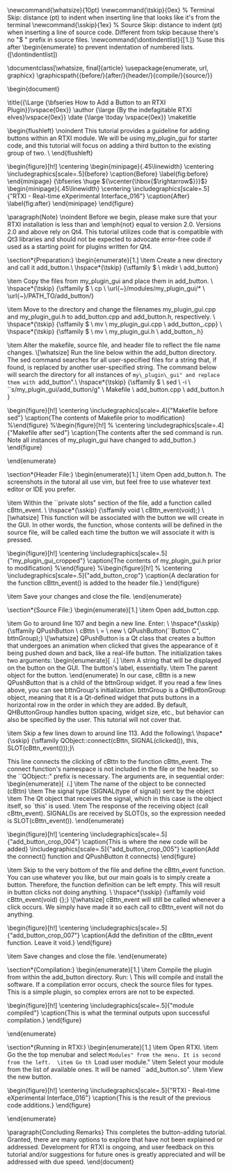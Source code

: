 \newcommand{\whatsize}{10pt}
\newcommand{\tskip}{0ex} % Terminal Skip: distance (pt) to indent when inserting line that looks like it's from the terminal
\newcommand{\sskip}{1ex} % Source Skip: distance to indent (pt) when inserting a line of source code. Different from tskip because there's no "$ " prefix in source files. 
\newcommand{\dontindentlist}{[$\hspace{0pt}1.$]} %use this after \begin{enumerate} to prevent indentation of numbered lists. ([\dontindentlist])

\documentclass[\whatsize, final]{article}
\usepackage{enumerate, url, graphicx}
\graphicspath{{before/}{after/}{header/}{compile/}{source/}}

\begin{document}

\title{{\Large {\bfseries How to Add a Button to an RTXI Plugin}}\vspace{0ex}}
\author {\large {By the indefagitable RTXI elves}\vspace{0ex}}
\date {\large \today \vspace{0ex}}
\maketitle

\begin{flushleft}
\noindent This tutorial provides a guideline for adding buttons within an RTXI module. We will be using my\_plugin\_gui for starter code, and this tutorial will focus on adding a third button to the existing group of two. \\
\end{flushleft}

\begin{figure}[h!]
\centering
 \begin{minipage}{.45\linewidth}
 \centering
 \includegraphics[scale=.5]{before}
 \caption{Before}
 \label{fig:before}
 \end{minipage}
{\bfseries \huge ${\vcenter{\hbox{$\rightarrow$}}}$} \
 \begin{minipage}{.45\linewidth}
 \centering
 \includegraphics[scale=.5]{"RTXI - Real-time eXperimental Interface_016"}
 \caption{After}
 \label{fig:after}
 \end{minipage}
\end{figure}

\paragraph{Note}
\noindent Before we begin, please make sure that your RTXI installation is less than and \emph{not} equal to version 2.0. Versions 2.0 and above rely on Qt4. This tutorial utilizes code that is compatible with Qt3 libraries and should not be expected to advocate error-free code if used as a starting point for plugins written for Qt4. 

\section*{Preparation:}
\begin{enumerate}[$\hspace{0pt}1.$]
\item Create a new directory and call it add\_button.\\
\hspace*{\tskip} {\sffamily \$ \ mkdir \ add\_button}

\item Copy the files from my\_plugin\_gui and place them in add\_button. \\
\hspace*{\tskip} {\sffamily \$ \ cp \ \url{~}/modules/my\_plugin\_gui/* \ \url{~}/PATH\_TO/add\_button/}

\item Move to the directory and change the filenames my\_plugin\_gui.cpp and my\_plugin\_gui.h to add\_button.cpp and add\_button.h, respectively. \\
\hspace*{\tskip} {\sffamily \$ \ mv \ my\_plugin\_gui.cpp \ add\_button\_.cpp} \\
\hspace*{\tskip} {\sffamily \$ \ mv \ my\_plugin\_gui.h \ add\_button\_.h}

\item Alter the makefile, source file, and header file to reflect the file name changes. \\[\whatsize]
Run the line below within the add\_button directory. The sed command searches for all user-specified files for a string that, if found, is replaced by another user-specified string. The command below will search the directory for all instances of ``my\_plugin\_gui" and replace them with ``add\_button".\\
\hspace*{\tskip} {\sffamily \$ \ sed \ -i \ ``s/my\_plugin\_gui/add\_button/g" \ Makefile \ add\_button.cpp \ add\_button.h }

\begin{figure}[h!]
\centering
 \includegraphics[scale=.4]{"Makefile before sed"}
 \caption{The contents of Makefile prior to modification}
%\end{figure}
%\begin{figure}[h!]
% \centering
 \includegraphics[scale=.4]{"Makefile after sed"}
 \caption{The contents after the sed command is run. Note all instances of my\_plugin\_gui have changed to add\_button.}
\end{figure}

\end{enumerate}

\section*{Header File:}
\begin{enumerate}[$\hspace{0pt}1.$]
\item Open add\_button.h. The screenshots in the tutoral all use vim, but feel free to use whatever text editor or IDE you prefer. 

\item Within the ``private slots" section of the file, add a function called cBttn\_event. \\
\hspace*{\sskip} {\sffamily void \ cBttn\_event(void);} \\[\whatsize]
This function will be associated with the button we will create in the GUI. In other words, the function, whose contents will be defined in the source file, will be called each time the button we will associate it with is pressed.

\begin{figure}[h!]
 \centering
 \includegraphics[scale=.5]{"my_plugin_gui_cropped"}
 \caption{The contents of my\_plugin\_gui.h prior to modification}
%\end{figure}
%\begin{figure}[h!]
% \centering
 \includegraphics[scale=.5]{"add_button_crop"}
 \caption{A declaration for the function cBttn\_event() is added to the header file.}
\end{figure}

\item Save your changes and close the file.
\end{enumerate}

\section*{Source File:}
\begin{enumerate}[$\hspace{0pt}1.$]
\item Open add\_button.cpp.

\item Go to around line 107 and begin a new line. 
Enter: \\
\hspace*{\sskip} {\sffamily QPushButton \ cBttn \ = \ new \ QPushButton(``Button C", bttnGroup);} \\[\whatsize]
QPushButton is a Qt class that creates a button that undergoes an animation when clicked that gives the appearance of it being pushed down and back, like a real-life button. The initialization takes two arguments: 
 \begin{enumerate}[$\hspace{5pt}i.$]
 \item A string that will be displayed on the button on the GUI. The button's label, essentially.
 \item The parent object for the button.
 \end{enumerate}
In our case, cBttn is a new QPushButton that is a child of the bttnGroup widget. If you read a few lines above, you can see bttnGroup's initialization. bttnGroup is a QHButtonGroup object, meaning that it is a Qt-defined widget that puts buttons in a horizontal row in the order in which they are added. By default, QHButtonGroup handles button spacing, widget size, etc., but behavior can also be specified by the user. This tutorial will not cover that. 

\item Skip a few lines down to around line 113. Add the following:\\
\hspace*{\sskip} {\sffamily QObject::connect(cBttn, SIGNAL(clicked()), this, SLOT(cBttn\_event()));}\\

This line connects the clicking of cBttn to the function cBttn\_event. The connect function's namespace is not included in the file or the header, so the ``QObject::" prefix is necessary. The arguments are, in sequential order:
 \begin{enumerate}[$\hspace{5pt}i.$]
 \item The name of the object to be connected (cBttn)
 \item The signal type (SIGNAL(type of signal)) sent by the object
 \item The Qt object that receives the signal, which in this case is the object itself, so `this' is used. 
 \item The response of the receiving object (call cBttn\_event). SIGNAL()s are received by SLOT()s, so the expression needed is SLOT(cBttn\_event()). 
 \end{enumerate}

\begin{figure}[h!]
 \centering
 \includegraphics[scale=.5]{"add_button_crop_004"}
 \caption{This is where the new code will be added}
 \includegraphics[scale=.5]{"add_button_crop_005"}
 \caption{Add the connect() function and QPushButton it connects}
\end{figure}

\item Skip to the very bottom of the file and define the cBttn\_event function. You can use whatever you like, but our main goals is to simply create a button. Therefore, the function definition can be left empty. This will result in button clicks not doing anything. \\
\hspace*{\sskip} {\sffamily void cBttn\_event(void) \{\};} \\[\whatsize]
cBttn\_event will still be called whenever a click occurs. We simply have made it so each call to cBttn\_event will not do anything. 

\begin{figure}[h!]
 \centering
 \includegraphics[scale=.5]{"add_button_crop_007"}
 \caption{Add the definition of the cBttn\_event function. Leave it void.}
\end{figure}

\item Save changes and close the file. 
\end{enumerate}

\section*{Compilation:}
\begin{enumerate}[$\hspace{0pt}1.$]
\item Compile the plugin from within the add\_button directory. Run: \\
This will compile and install the software. If a compilation error occurs, check the source files for types. This is a simple plugin, so complex errors are not to be expected. 

\begin{figure}[h!]
 \centering
 \includegraphics[scale=.5]{"module compiled"}
 \caption{This is what the terminal outputs upon successful compilation.}
\end{figure}

\end{enumerate}

\section*{Running in RTXI:}
\begin{enumerate}[$\hspace{0pt}1.$]
\item Open RTXI. 
\item Go the the top menubar and select ``Modules" from the menu. It is second from the left. 
\item Go th ``Load user module."
\item Select your module from the list of available ones. It will be named ``add\_button.so".
\item View the new button.

\begin{figure}[h!]
 \centering
 \includegraphics[scale=.5]{"RTXI - Real-time eXperimental Interface_016"}
 \caption{This is the result of the previous code additions.}
\end{figure}

\end{enumerate}

\paragraph{Concluding Remarks} 
This completes the button-adding tutorial. Granted, there are many options to explore that have not been explained or addressed. Development for RTXI is ongoing, and user feedback on this tutorial and/or suggestions for future ones is greatly appreciated and will be addressed with due speed.
\end{document}